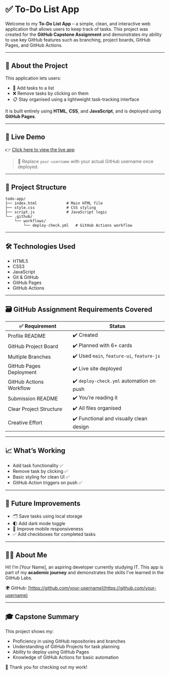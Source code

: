 
# ✅ To-Do List App

Welcome to my **To-Do List App** – a simple, clean, and interactive web application that allows users to keep track of tasks. This project was created for the **GitHub Capstone Assignment** and demonstrates my ability to use key GitHub features such as branching, project boards, GitHub Pages, and GitHub Actions.

---

## 🧠 About the Project

This application lets users:
- 📝 Add tasks to a list
- ❌ Remove tasks by clicking on them
- 📋 Stay organised using a lightweight task-tracking interface

It is built entirely using **HTML**, **CSS**, and **JavaScript**, and is deployed using **GitHub Pages**.

---

## 🚀 Live Demo

👉 [Click here to view the live app](https://your-username.github.io/todo-app)

> 🔄 Replace `your-username` with your actual GitHub username once deployed.

---

## 📁 Project Structure

```
todo-app/
├── index.html             # Main HTML file
├── style.css              # CSS styling
├── script.js              # JavaScript logic
└── .github/
    └── workflows/
        └── deploy-check.yml   # GitHub Actions workflow
```

---

## 🛠️ Technologies Used

- HTML5
- CSS3
- JavaScript
- Git & GitHub
- GitHub Pages
- GitHub Actions

---

## 🗃️ GitHub Assignment Requirements Covered

| ✅ Requirement                | Status         |
|------------------------------|----------------|
| Profile README               | ✔️ Created      |
| GitHub Project Board         | ✔️ Planned with 6+ cards |
| Multiple Branches            | ✔️ Used `main`, `feature-ui`, `feature-js` |
| GitHub Pages Deployment      | ✔️ Live site deployed |
| GitHub Actions Workflow      | ✔️ `deploy-check.yml` automation on push |
| Submission README            | ✔️ You’re reading it |
| Clear Project Structure      | ✔️ All files organised |
| Creative Effort              | ✔️ Functional and visually clean design |

---

## 📈 What’s Working

- Add task functionality ✅
- Remove task by clicking ✅
- Basic styling for clean UI ✅
- GitHub Action triggers on push ✅

---

## 🔧 Future Improvements

- 🗂️ Save tasks using local storage
- 🌓 Add dark mode toggle
- 📱 Improve mobile responsiveness
- ✅ Add checkboxes for completed tasks

---

## 🙋‍♂️ About Me

Hi! I’m [Your Name], an aspiring developer currently studying IT. This app is part of my **academic journey** and demonstrates the skills I’ve learned in the GitHub Labs.

🌍 GitHub: [https://github.com/your-username](https://github.com/your-username)

---

## 🎓 Capstone Summary

This project shows my:
- Proficiency in using GitHub repositories and branches
- Understanding of GitHub Projects for task planning
- Ability to deploy using GitHub Pages
- Knowledge of GitHub Actions for basic automation

🎉 Thank you for checking out my work!
